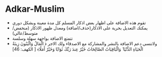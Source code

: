 # Adkar-Muslim

- تقوم هذه الاضافة على اظهار بعض اذكار المسلم كل مدة معينة وبشكل دوري
- يمكنك التعديل بحرية على الاذكار(حذف/اضافة) ومعدل ظهور الاذكار (منخفض/متوسط/عالي)
- تتمتع الاضافة بواجهة سهلة وسلسة
- ولاتنسى دعم الاضافة بالنشر والمشاركة مع الاصدقاء ولك الاجر
﴿ الْمَالُ وَالْبَنُونَ زِينَةُ الْحَيَاةِ الدُّنْيَا ۖ وَالْبَاقِيَاتُ الصَّالِحَاتُ خَيْرٌ عِندَ رَبِّكَ ثَوَابًا وَخَيْرٌ أَمَلًا﴾
[ الكهف: 46]
